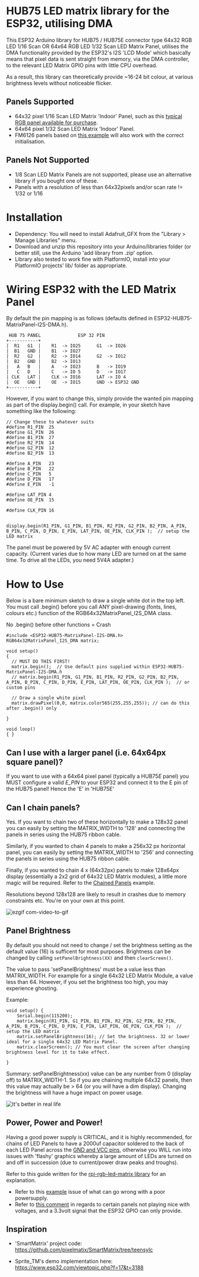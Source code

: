 # HUB75 LED matrix library for the ESP32, utilising DMA

This ESP32 Arduino library for HUB75 / HUB75E connector type 64x32 RGB LED  1/16 Scan OR 64x64 RGB LED  1/32 Scan LED Matrix Panel, utilises the DMA functionality provided by the ESP32's I2S 'LCD Mode' which basically means that pixel data is sent straight from memory, via the DMA controller, to the relevant LED Matrix GPIO pins with little CPU overhead.

As a result, this library can theoretically provide ~16-24 bit colour, at various brightness levels without noticeable flicker.

## Panels Supported
* 64x32 pixel 1/16 Scan LED Matrix 'Indoor' Panel, such as this [typical RGB panel available for purchase](https://www.aliexpress.com/item/256-128mm-64-32-pixels-1-16-Scan-Indoor-3in1-SMD2121-RGB-full-color-P4-led/32810362851.html). 
* 64x64 pixel 1/32 Scan LED Matrix 'Indoor' Panel. 
* FM6126 panels based on [this example](/examples/FM6126Panel) will also work with the correct initialisation.

## Panels Not Supported
* 1/8 Scan LED Matrix Panels are not supported, please use an alternative library if you bought one of these.
* Panels with a resolution of less than 64x32pixels and/or scan rate != 1/32 or 1/16

# Installation

* Dependency: You will need to install Adafruit_GFX from the "Library > Manage Libraries" menu.
* Download and unzip this repository into your Arduino/libraries folder (or better still, use the Arduino 'add library from .zip' option.
* Library also tested to work fine with PlatformIO, install into your PlatformIO projects' lib/ folder as appropriate.

# Wiring ESP32 with the LED Matrix Panel

By default the pin mapping is as follows (defaults defined in ESP32-HUB75-MatrixPanel-I2S-DMA.h).

```
 HUB 75 PANEL              ESP 32 PIN
+-----------+   
|  R1   G1  |    R1  -> IO25      G1  -> IO26
|  B1   GND |    B1  -> IO27
|  R2   G2  |    R2  -> IO14      G2  -> IO12
|  B2   GND |    B2  -> IO13
|   A   B   |    A   -> IO23      B   -> IO19
|   C   D   |    C   -> IO 5      D   -> IO17
| CLK   LAT |    CLK -> IO16      LAT -> IO 4
|  OE   GND |    OE  -> IO15      GND -> ESP32 GND
+-----------+
```

However, if you want to change this, simply provide the wanted pin mapping as part of the display.begin() call. For example, in your sketch have something like the following:

```
// Change these to whatever suits
#define R1_PIN  25
#define G1_PIN  26
#define B1_PIN  27
#define R2_PIN  14
#define G2_PIN  12
#define B2_PIN  13

#define A_PIN   23
#define B_PIN   22 
#define C_PIN   5
#define D_PIN   17
#define E_PIN   -1
          
#define LAT_PIN 4
#define OE_PIN  15

#define CLK_PIN 16


display.begin(R1_PIN, G1_PIN, B1_PIN, R2_PIN, G2_PIN, B2_PIN, A_PIN, B_PIN, C_PIN, D_PIN, E_PIN, LAT_PIN, OE_PIN, CLK_PIN );  // setup the LED matrix
```

The panel must be powered by 5V AC adapter with enough current capacity. (Current varies due to how many LED are turned on at the same time. To drive all the LEDs, you need 5V4A adapter.)

# How to Use

Below is a bare minimum sketch to draw a single white dot in the top left. You must call .begin() before you call ANY pixel-drawing (fonts, lines, colours etc.) function of the RGB64x32MatrixPanel_I2S_DMA class.

No .begin() before other functions = Crash
```
#include <ESP32-HUB75-MatrixPanel-I2S-DMA.h>
RGB64x32MatrixPanel_I2S_DMA matrix;

void setup()
{ 
  // MUST DO THIS FIRST!
  matrix.begin();  // Use default pins supplied within ESP32-HUB75-MatrixPanel-I2S-DMA.h
  // matrix.begin(R1_PIN, G1_PIN, B1_PIN, R2_PIN, G2_PIN, B2_PIN, A_PIN, B_PIN, C_PIN, D_PIN, E_PIN, LAT_PIN, OE_PIN, CLK_PIN );  // or custom pins

  // Draw a single white pixel
  matrix.drawPixel(0,0, matrix.color565(255,255,255)); // can do this after .begin() only
  
}

void loop()
{ }

```


## Can I use with a larger panel (i.e. 64x64px square panel)?
If you want to use with a 64x64 pixel panel (typically a HUB75*E* panel) you MUST configure a valid *E_PIN* to your ESP32 and connect it to the E pin of the HUB75 panel! Hence the 'E' in 'HUB75E'

## Can I chain panels?

Yes. If you want to chain two of these horizontally to make a 128x32 panel you can easily by setting the MATRIX_WIDTH to '128' and connecting the panels in series using the HUB75 ribbon cable.

Similarly, if you wanted to chain 4 panels to make a 256x32 px horizontal panel, you can easily by setting the MATRIX_WIDTH to '256' and connecting the panels in series using the HUB75 ribbon cable.

Finally, if you wanted to chain 4 x (64x32px) panels to make 128x64px display (essentially a 2x2 grid of 64x32 LED Matrix modules), a little more magic will be required. Refer to the [Chained Panels](examples/ChainedPanels/) example.

Resolutions beyond 128x128 are likely to result in crashes due to memory constraints etc. You're on your own at this point.

![ezgif com-video-to-gif](https://user-images.githubusercontent.com/12006953/89837358-b64c0480-db60-11ea-870d-4b6482068a3b.gif)


## Panel Brightness

By default you should not need to change / set the brightness setting as the default value (16) is sufficent for most purposes. Brightness can be changed by calling `setPanelBrightness(XX)` and then `clearScreen()`.

The value to pass 'setPanelBrightness' must be a value less than MATRIX_WIDTH. For example for a single 64x32 LED Matrix Module, a value less than 64. However, if you set the brightness too high, you may experience ghosting. 

Example:

```
void setup() {
    Serial.begin(115200);
    matrix.begin(R1_PIN, G1_PIN, B1_PIN, R2_PIN, G2_PIN, B2_PIN, A_PIN, B_PIN, C_PIN, D_PIN, E_PIN, LAT_PIN, OE_PIN, CLK_PIN );  // setup the LED matrix
    matrix.setPanelBrightness(16); // Set the brightness. 32 or lower ideal for a single 64x32 LED Matrix Panel.
    matrix.clearScreen(); // You must clear the screen after changing brightness level for it to take effect.

}

```
Summary: setPanelBrightness(xx) value can be any number from 0 (display off) to MATRIX_WIDTH-1. So if you are chaining multiple 64x32 panels, then this value may actually be > 64 (or you will have a dim display). Changing the brightness will have a huge impact on power usage.

![It's better in real life](image.jpg)

## Power, Power and Power!

Having a good power supply is CRITICAL, and it is highly recommended, for chains of LED Panels to have a 2000uf capacitor soldered to the back of each LED Panel across the [GND and VCC pins](https://github.com/mrfaptastic/ESP32-HUB75-MatrixPanel-I2S-DMA/issues/39#issuecomment-720780463), otherwise you WILL run into issues with 'flashy' graphics whereby a large amount of LEDs are turned on and off in succession (due to current/power draw peaks and troughs).

Refer to this guide written for the [rpi-rgb-led-matrix library](https://github.com/hzeller/rpi-rgb-led-matrix/blob/master/wiring.md#a-word-about-power) for an explanation. 

- Refer to this [example](https://github.com/mrfaptastic/ESP32-HUB75-MatrixPanel-I2S-DMA/issues/39#issuecomment-722691127) issue of what can go wrong with a poor powersupply.
- Refer to [this comment](https://github.com/mrfaptastic/ESP32-HUB75-MatrixPanel-I2S-DMA/issues/35#issuecomment-726419862) in regards to certain panels not playing nice with voltages, and a 3.3volt signal that the ESP32 GPIO can only provide.


## Inspiration

* 'SmartMatrix' project code: https://github.com/pixelmatix/SmartMatrix/tree/teensylc

* Sprite_TM's demo implementation here: https://www.esp32.com/viewtopic.php?f=17&t=3188

